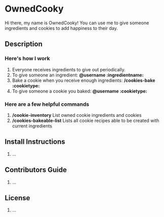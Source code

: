 # OwnedCooky

Hi there, my name is OwnedCooky! You can use me to give someone ingredients and cookies to add happiness to their day.

## Description

### Here's how I work

1. Everyone receives ingredients to give out periodically.
2. To give someone an ingredient: **@username :ingredientname:**
3. Bake a cookie when you receive enough ingredients: **/cookies-bake :cookietype:**
4. To give someone a cookie you baked: **@username :cookietype:**

### Here are a few helpful commands

1. **/cookie-inventory** List owned cookie ingredients and cookies
2. **/cookies-bakeable-list** Lists all cookie recipes able to be created with current ingredients

## Install Instructions

1. ...

## Contributors Guide

1. ...

##  License

1. ...